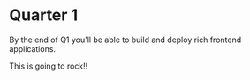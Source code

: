 # Quarter 1

By the end of Q1 you'll be able to build and deploy rich frontend applications.

This is going to rock!!

